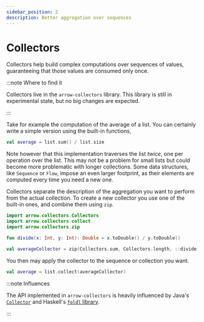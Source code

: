 ```yaml
---
sidebar_position: 2
description: Better aggregation over sequences
---
```


# Collectors

Collectors help build complex computations over sequences of values,
guaranteeing that those values are consumed only once.

:::note Where to find it

Collectors live in the `arrow-collectors` library. This library is still in experimental state, but no big changes are expected.

:::

Take for example the computation of the average of a list. You can 
certainly write a simple version using the built-in functions,

<!--- INCLUDE
val list = listOf(1, 2, 3)
-->

```kotlin
val average = list.sum() / list.size
```
<!--- KNIT example-collectors-01.kt -->

Note however that this implementation traverses the list _twice_,
one per operation over the list. This may not be a problem for small
lists but could become more problematic with longer collections.
Some data structures, like `Sequence` or `Flow`, impose an
even larger footprint, as their elements are computed every time
you need a new one.

Collectors separate the description of the aggregation you want
to perform from the actual collection. To create a new collector
you use one of the built-in ones, and combine them using `zip`.

```kotlin
import arrow.collectors.Collectors
import arrow.collectors.collect
import arrow.collectors.zip

fun divide(x: Int, y: Int): Double = x.toDouble() / y.toDouble()

val averageCollector = zip(Collectors.sum, Collectors.length, ::divide)
```

<!--- INCLUDE
val list = listOf(1, 2, 3)
-->

You then may apply the collector to the sequence or collection you want.

```kotlin
val average = list.collect(averageCollector)
```
<!--- KNIT example-collectors-02.kt -->

:::note Influences

The API implemented in `arrow-collectors` is heavily influenced by
Java's [`Collector`](https://docs.oracle.com/javase/8/docs/api/java/util/stream/Collector.html)
and Haskell's [`foldl` library](https://hackage.haskell.org/package/foldl/docs/Control-Foldl.html).

:::